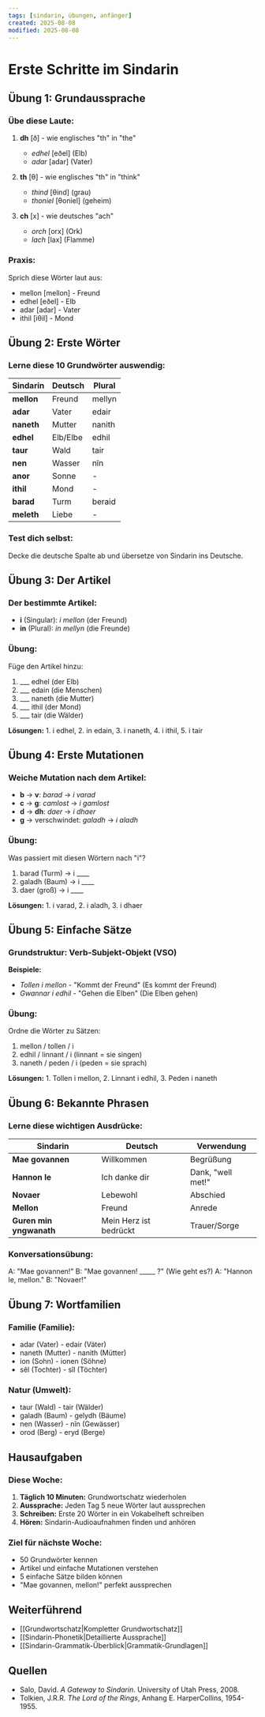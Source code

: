 ```yaml
---
tags: [sindarin, übungen, anfänger]
created: 2025-08-08
modified: 2025-08-08
---
```


# Erste Schritte im Sindarin

## Übung 1: Grundaussprache

### Übe diese Laute:
1. **dh** [ð] - wie englisches "th" in "the"
   - *edhel* [eðel] (Elb)
   - *adar* [adar] (Vater)

2. **th** [θ] - wie englisches "th" in "think"  
   - *thind* [θind] (grau)
   - *thoniel* [θoniel] (geheim)

3. **ch** [x] - wie deutsches "ach"
   - *orch* [orx] (Ork)
   - *lach* [lax] (Flamme)

### Praxis:
Sprich diese Wörter laut aus:
- mellon [mellon] - Freund
- edhel [eðel] - Elb  
- adar [adar] - Vater
- ithil [iθil] - Mond

## Übung 2: Erste Wörter

### Lerne diese 10 Grundwörter auswendig:

| Sindarin   | Deutsch  | Plural |
| ---------- | -------- | ------ |
| **mellon** | Freund   | mellyn |
| **adar**   | Vater    | edair  |
| **naneth** | Mutter   | nanith |
| **edhel**  | Elb/Elbe | edhil  |
| **taur**   | Wald     | tair   |
| **nen**    | Wasser   | nîn    |
| **anor**   | Sonne    | -      |
| **ithil**  | Mond     | -      |
| **barad**  | Turm     | beraid |
| **meleth** | Liebe    | -      |

### Test dich selbst:
Decke die deutsche Spalte ab und übersetze von Sindarin ins Deutsche.

## Übung 3: Der Artikel

### Der bestimmte Artikel:
- **i** (Singular): *i mellon* (der Freund)
- **in** (Plural): *in mellyn* (die Freunde)

### Übung:
Füge den Artikel hinzu:
1. ___ edhel (der Elb)
2. ___ edain (die Menschen)  
3. ___ naneth (die Mutter)
4. ___ ithil (der Mond)
5. ___ tair (die Wälder)

**Lösungen:** 1. i edhel, 2. in edain, 3. i naneth, 4. i ithil, 5. i tair

## Übung 4: Erste Mutationen

### Weiche Mutation nach dem Artikel:
- **b** → **v**: *barad* → *i varad*
- **c** → **g**: *camlost* → *i gamlost*  
- **d** → **dh**: *daer* → *i dhaer*
- **g** → verschwindet: *galadh* → *i aladh*

### Übung:
Was passiert mit diesen Wörtern nach "i"?
1. barad (Turm) → i ____
2. galadh (Baum) → i ____
3. daer (groß) → i ____

**Lösungen:** 1. i varad, 2. i aladh, 3. i dhaer

## Übung 5: Einfache Sätze

### Grundstruktur: Verb-Subjekt-Objekt (VSO)

**Beispiele:**
- *Tollen i mellon* - "Kommt der Freund" (Es kommt der Freund)
- *Gwannar i edhil* - "Gehen die Elben" (Die Elben gehen)

### Übung:
Ordne die Wörter zu Sätzen:
1. mellon / tollen / i  
2. edhil / linnant / i (linnant = sie singen)
3. naneth / peden / i (peden = sie sprach)

**Lösungen:** 1. Tollen i mellon, 2. Linnant i edhil, 3. Peden i naneth

## Übung 6: Bekannte Phrasen

### Lerne diese wichtigen Ausdrücke:

| Sindarin                | Deutsch                | Verwendung        |
| ----------------------- | ---------------------- | ----------------- |
| **Mae govannen**        | Willkommen             | Begrüßung         |
| **Hannon le**           | Ich danke dir          | Dank, "well met!" |
| **Novaer**              | Lebewohl               | Abschied          |
| **Mellon**              | Freund                 | Anrede            |
| **Guren min yngwanath** | Mein Herz ist bedrückt | Trauer/Sorge      |

### Konversationsübung:
A: "Mae govannen!"
B: "Mae govannen! _____ ?" (Wie geht es?)
A: "Hannon le, mellon."
B: "Novaer!"

## Übung 7: Wortfamilien

### Familie (Familie):
- adar (Vater) - edair (Väter)
- naneth (Mutter) - nanith (Mütter)  
- ion (Sohn) - ionen (Söhne)
- sêl (Tochter) - sîl (Töchter)

### Natur (Umwelt):
- taur (Wald) - tair (Wälder)
- galadh (Baum) - gelydh (Bäume)
- nen (Wasser) - nîn (Gewässer)
- orod (Berg) - eryd (Berge)

## Hausaufgaben

### Diese Woche:
1. **Täglich 10 Minuten:** Grundwortschatz wiederholen
2. **Aussprache:** Jeden Tag 5 neue Wörter laut aussprechen  
3. **Schreiben:** Erste 20 Wörter in ein Vokabelheft schreiben
4. **Hören:** Sindarin-Audioaufnahmen finden und anhören

### Ziel für nächste Woche:
- 50 Grundwörter kennen
- Artikel und einfache Mutationen verstehen
- 5 einfache Sätze bilden können
- "Mae govannen, mellon!" perfekt aussprechen

## Weiterführend
- [[Grundwortschatz|Kompletter Grundwortschatz]]
- [[Sindarin-Phonetik|Detaillierte Aussprache]]  
- [[Sindarin-Grammatik-Überblick|Grammatik-Grundlagen]]

## Quellen
- Salo, David. *A Gateway to Sindarin*. University of Utah Press, 2008.
- Tolkien, J.R.R. *The Lord of the Rings*, Anhang E. HarperCollins, 1954-1955.